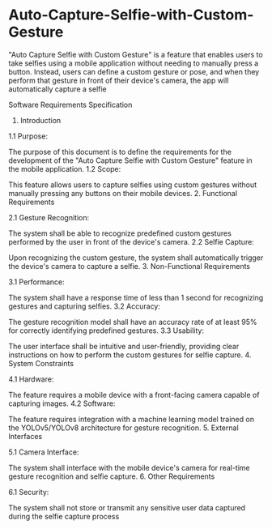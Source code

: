 # Auto-Capture-Selfie-with-Custom-Gesture
 "Auto Capture Selfie with Custom Gesture" is a feature that enables users to take selfies using a mobile application without needing to manually press a button. Instead, users can define a custom gesture or pose, and when they perform that gesture in front of their device's camera, the app will automatically capture a selfie


Software Requirements Specification

1. Introduction

1.1 Purpose:

The purpose of this document is to define the requirements for the development of the "Auto Capture Selfie with Custom Gesture" feature in the mobile application.
1.2 Scope:

This feature allows users to capture selfies using custom gestures without manually pressing any buttons on their mobile devices.
2. Functional Requirements

2.1 Gesture Recognition:

The system shall be able to recognize predefined custom gestures performed by the user in front of the device's camera.
2.2 Selfie Capture:

Upon recognizing the custom gesture, the system shall automatically trigger the device's camera to capture a selfie.
3. Non-Functional Requirements

3.1 Performance:

The system shall have a response time of less than 1 second for recognizing gestures and capturing selfies.
3.2 Accuracy:

The gesture recognition model shall have an accuracy rate of at least 95% for correctly identifying predefined gestures.
3.3 Usability:

The user interface shall be intuitive and user-friendly, providing clear instructions on how to perform the custom gestures for selfie capture.
4. System Constraints

4.1 Hardware:

The feature requires a mobile device with a front-facing camera capable of capturing images.
4.2 Software:

The feature requires integration with a machine learning model trained on the YOLOv5/YOLOv8 architecture for gesture recognition.
5. External Interfaces

5.1 Camera Interface:

The system shall interface with the mobile device's camera for real-time gesture recognition and selfie capture.
6. Other Requirements

6.1 Security:

The system shall not store or transmit any sensitive user data captured during the selfie capture process

